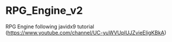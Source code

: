 # RPG_Engine_v2
RPG Engine following javidx9 tutorial (https://www.youtube.com/channel/UC-yuWVUplUJZvieEligKBkA)
